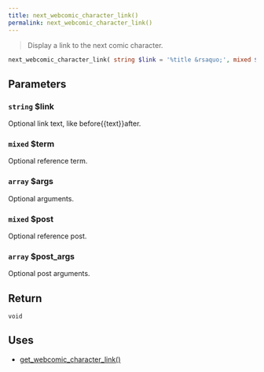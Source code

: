 ```yaml
---
title: next_webcomic_character_link()
permalink: next_webcomic_character_link()
---
```


> Display a link to the next comic character.

```php
next_webcomic_character_link( string $link = '%title &rsaquo;', mixed $term = null, array $args = [], mixed $post = null, array $post_args = [] ) : void
```

## Parameters

### `string` $link
Optional link text, like before\{\{text}}after.

### `mixed` $term
Optional reference term.

### `array` $args
Optional arguments.

### `mixed` $post
Optional reference post.

### `array` $post_args
Optional post arguments.

## Return

`void`

## Uses
- [get_webcomic_character_link()](get_webcomic_character_link())
